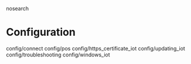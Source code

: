 nosearch  

# Configuration

<div class="toctree" titlesonly="" glob="">

config/connect config/pos config/https_certificate_iot
config/updating_iot config/troubleshooting config/windows_iot

</div>
